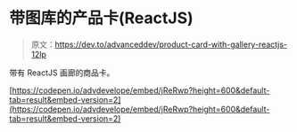 # 带图库的产品卡(ReactJS)

> 原文：<https://dev.to/advanceddev/product-card-with-gallery-reactjs-12lp>

带有 ReactJS 画廊的商品卡。

[https://codepen.io/advdevelope/embed/jReRwp?height=600&default-tab=result&embed-version=2](https://codepen.io/advdevelope/embed/jReRwp?height=600&default-tab=result&embed-version=2)